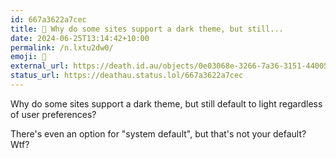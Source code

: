 ```yaml
---
id: 667a3622a7cec
title: 🙈 Why do some sites support a dark theme, but still...
date: 2024-06-25T13:14:42+10:00
permalink: /n.lxtu2dw0/
emoji: 🙈
external_url: https://death.id.au/objects/0e03068e-3266-7a36-3151-440059040641
status_url: https://deathau.status.lol/667a3622a7cec
---
```


Why do some sites support a dark theme, but still default to light regardless of user preferences?

There's even an option for "system default", but that's not your default? Wtf?
